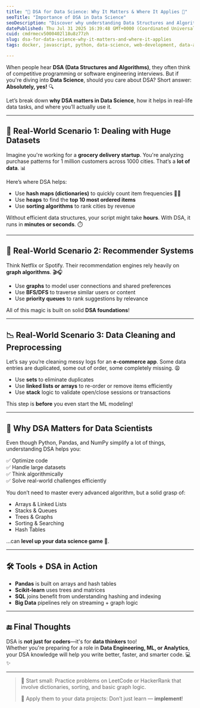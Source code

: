 ```yaml
---
title: "🧠 DSA for Data Science: Why It Matters & Where It Applies 🚀"
seoTitle: "Importance of DSA in Data Science"
seoDescription: "Discover why understanding Data Structures and Algorithms is crucial for data scientists and how it optimizes real-world data tasks and analytics"
datePublished: Thu Jul 31 2025 16:39:48 GMT+0000 (Coordinated Universal Time)
cuid: cmdrmecv5000402l18u8z77zh
slug: dsa-for-data-science-why-it-matters-and-where-it-applies
tags: docker, javascript, python, data-science, web-development, data-analysis, data-structures, webdev, developer, learning, python3, coding, devops, dsa, dataengineering

---
```


When people hear **DSA (Data Structures and Algorithms)**, they often think of competitive programming or software engineering interviews. But if you're diving into **Data Science**, should you care about DSA? Short answer: **Absolutely, yes!** 🔍

Let’s break down **why DSA matters in Data Science**, how it helps in real-life data tasks, and where you’ll actually use it.

---

## 🌾 Real-World Scenario 1: Dealing with Huge Datasets

Imagine you're working for a **grocery delivery startup**. You're analyzing purchase patterns for 1 million customers across 1000 cities. That’s a **lot of data**. 📊

Here’s where DSA helps:

- Use **hash maps (dictionaries)** to quickly count item frequencies 🥦🍎
- Use **heaps** to find the **top 10 most ordered items**
- Use **sorting algorithms** to rank cities by revenue

Without efficient data structures, your script might take **hours**. With DSA, it runs in **minutes or seconds**. ⏱️

---

## 🧬 Real-World Scenario 2: Recommender Systems

Think Netflix or Spotify. Their recommendation engines rely heavily on **graph algorithms**. 🎬🎧

- Use **graphs** to model user connections and shared preferences
- Use **BFS/DFS** to traverse similar users or content
- Use **priority queues** to rank suggestions by relevance

All of this magic is built on solid **DSA foundations**!

---

## 📉 Real-World Scenario 3: Data Cleaning and Preprocessing

Let’s say you’re cleaning messy logs for an **e-commerce app**. Some data entries are duplicated, some out of order, some completely missing. 😩

- Use **sets** to eliminate duplicates
- Use **linked lists or arrays** to re-order or remove items efficiently
- Use **stack** logic to validate open/close sessions or transactions

This step is **before** you even start the ML modeling!

---

## 🧠 Why DSA Matters for Data Scientists

Even though Python, Pandas, and NumPy simplify a lot of things, understanding DSA helps you:

✅ Optimize code  
✅ Handle large datasets  
✅ Think algorithmically  
✅ Solve real-world challenges efficiently  

You don’t need to master every advanced algorithm, but a solid grasp of:

- Arrays & Linked Lists  
- Stacks & Queues  
- Trees & Graphs  
- Sorting & Searching  
- Hash Tables

…can **level up your data science game** 💪.

---

## 🛠️ Tools + DSA in Action

- **Pandas** is built on arrays and hash tables  
- **Scikit-learn** uses trees and matrices  
- **SQL** joins benefit from understanding hashing and indexing  
- **Big Data** pipelines rely on streaming + graph logic  

---

## 🔚 Final Thoughts

DSA is **not just for coders**—it's for **data thinkers** too!  
Whether you're preparing for a role in **Data Engineering, ML, or Analytics**, your DSA knowledge will help you write better, faster, and smarter code. 💻✨

---

> 📌 Start small: Practice problems on LeetCode or HackerRank that involve dictionaries, sorting, and basic graph logic.  
>  
> 🎯 Apply them to your data projects: Don’t just learn — **implement**!
